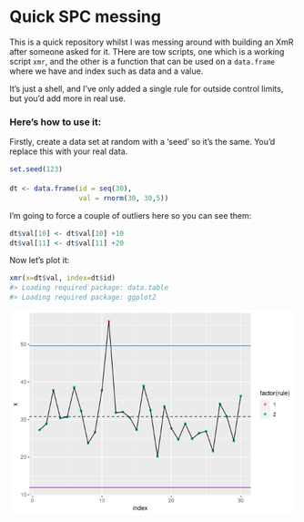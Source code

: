 
<!-- README.md is generated from README.Rmd. Please edit that file -->

# Quick SPC messing

<!-- badges: start -->

<!-- badges: end -->

This is a quick repository whilst I was messing around with building an
XmR after someone asked for it. THere are tow scripts, one which is a
working script `xmr`, and the other is a function that can be used on a
`data.frame` where we have and index such as data and a value.

It’s just a shell, and I’ve only added a single rule for outside control
limits, but you’d add more in real use.

### Here’s how to use it:

Firstly, create a data set at random with a ‘seed’ so it’s the same.
You’d replace this with your real data.

``` r
set.seed(123)

dt <- data.frame(id = seq(30),
                 val = rnorm(30, 30,5))
```

I’m going to force a couple of outliers here so you can see them:

``` r
dt$val[10] <- dt$val[10] +10
dt$val[11] <- dt$val[11] +20
```

Now let’s plot it:

``` r
xmr(x=dt$val, index=dt$id)
#> Loading required package: data.table
#> Loading required package: ggplot2
```

![](README_files/figure-gfm/xmrplot-1.png)<!-- -->
